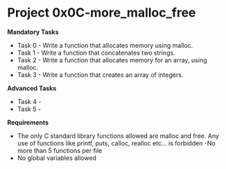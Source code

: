 # Project 0x0C-more_malloc_free

**Mandatory Tasks**

- Task 0 - Write a function that allocates memory using malloc.
- Task 1 - Write a function that concatenates two strings.
- Task 2 - Write a function that allocates memory for an array, using malloc.
- Task 3 - Write a function that creates an array of integers.

**Advanced Tasks**
- Task 4 -
- Task 5 -

**Requirements**
- The only C standard library functions allowed are malloc and free. Any use of functions like printf, puts, calloc, realloc etc… is forbidden
 -No more than 5 functions per file
- No global variables allowed

